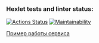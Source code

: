 ### Hexlet tests and linter status:

[![Actions Status](https://github.com/pozys/php-project-9/workflows/hexlet-check/badge.svg)](https://github.com/pozys/php-project-9/actions)
[![Maintainability](https://api.codeclimate.com/v1/badges/ccfe5c5ad751b5a2d1d5/maintainability)](https://codeclimate.com/github/pozys/php-project-9/maintainability)

[Пример работы сервиса](https://php-page-analyzer-dd12.onrender.com/)
